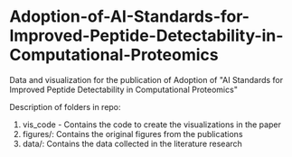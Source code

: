 # Adoption-of-AI-Standards-for-Improved-Peptide-Detectability-in-Computational-Proteomics
Data and visualization for the publication of Adoption of "AI Standards for Improved Peptide Detectability in Computational Proteomics"

Description of folders in repo:
1. vis_code - Contains the code to create the visualizations in the paper
2. figures/: Contains the original figures from the publications
3. data/: Contains the data collected in the literature research 
